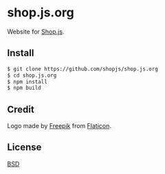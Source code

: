 # shop.js.org

Website for [Shop.js](https://github.com/shopjs/shop.js).

## Install
```bash
$ git clone https://github.com/shopjs/shop.js.org
$ cd shop.js.org
$ npm install
$ npm build
```

## Credit
Logo made by [Freepik](http://www.flaticon.com/authors/freepik) from [Flaticon](www.flaticon.com).

## License
[BSD][license-url]

[build-img]:        https://img.shields.io/travis/shopjs/shop.js.org.svg
[build-url]:        https://travis-ci.org/shopjs/shop.js.org
[chat-img]:         https://badges.gitter.im/join-chat.svg
[chat-url]:         https://gitter.im/hanzoai/hi
[coverage-img]:     https://coveralls.io/repos/shopjs/shop.js.org/badge.svg?branch=master&service=github
[coverage-url]:     https://coveralls.io/github/shopjs/shop.js.org?branch=master
[dependencies-img]: https://david-dm.org/shopjs/shop.js.org.svg
[dependencies-url]: https://david-dm.org/shopjs/shop.js.org
[downloads-img]:    https://img.shields.io/npm/dm/shop.js.org.svg
[downloads-url]:    http://badge.fury.io/js/shop.js.org
[license-img]:      https://img.shields.io/npm/l/shop.js.org.svg
[license-url]:      https://github.com/shopjs/shop.js.org/blob/master/LICENSE
[npm-img]:          https://img.shields.io/npm/v/shop.js.org.svg
[npm-url]:          https://www.npmjs.com/package/shop.js.org
